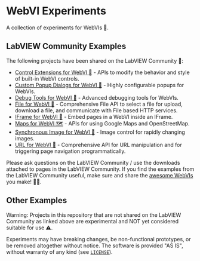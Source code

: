 # WebVI Experiments

A collection of experiments for WebVIs 🧪.

## LabVIEW Community Examples

The following projects have been shared on the LabVIEW Community 🥰:

- [Control Extensions for WebVI 👕](https://bit.ly/webvi-control-extensions) - APIs to modify the behavior and style of built-in WebVI controls.
- [Custom Popup Dialogs for WebVI 🍩](https://forums.ni.com/t5/Example-Code/Custom-Popup-Dialogs-for-WebVI-SweetAlert/ta-p/4011222) - Highly configurable popups for WebVIs.
- [Debug Tools for WebVI 🐛](https://bit.ly/debugtools) - Advanced debugging tools for WebVIs.
- [File for WebVI 💼](https://forums.ni.com/t5/Example-Code/File-for-WebVI/ta-p/4129229) - Comprehensive File API to select a file for upload, download a file, and communicate with File based HTTP services.
- [IFrame for WebVI 🍱](https://forums.ni.com/t5/Example-Code/IFrame-for-WebVI/ta-p/4110725) - Embed pages in a WebVI inside an IFrame.
- [Maps for WebVI 🗺](https://forums.ni.com/t5/Example-Code/Maps-for-WebVI-Google-Maps-and-Open-Street-Maps/ta-p/4106124) - APIs for using Google Maps and OpenStreetMap.
- [Synchronous Image for WebVI 📸](https://forums.ni.com/t5/Example-Code/Synchronous-Image-for-WebVI/ta-p/4198872) - Image control for rapidly changing images.
- [URL for WebVI 🔗](https://forums.ni.com/t5/Example-Code/URL-for-WebVI/ta-p/4157062) - Comprehensive API for URL manipulation and for triggering page navigation programmatically.

Please ask questions on the LabVIEW Community / use the downloads attached to pages in the LabVIEW Community. If you find the examples from the LabVIEW Community useful, make sure and share the [awesome WebVIs](https://github.com/rajsite/awesome-webvis) you make! 🏄‍♀️.

## Other Examples

Warning: Projects in this repository that are not shared on the LabVIEW Community as linked above are experimental and NOT yet considered suitable for use ⚠.

Experiments may have breaking changes, be non-functional prototypes, or be removed altogether without notice. The software is provided "AS IS", without warranty of any kind (see [`LICENSE`](./LICENSE)).
